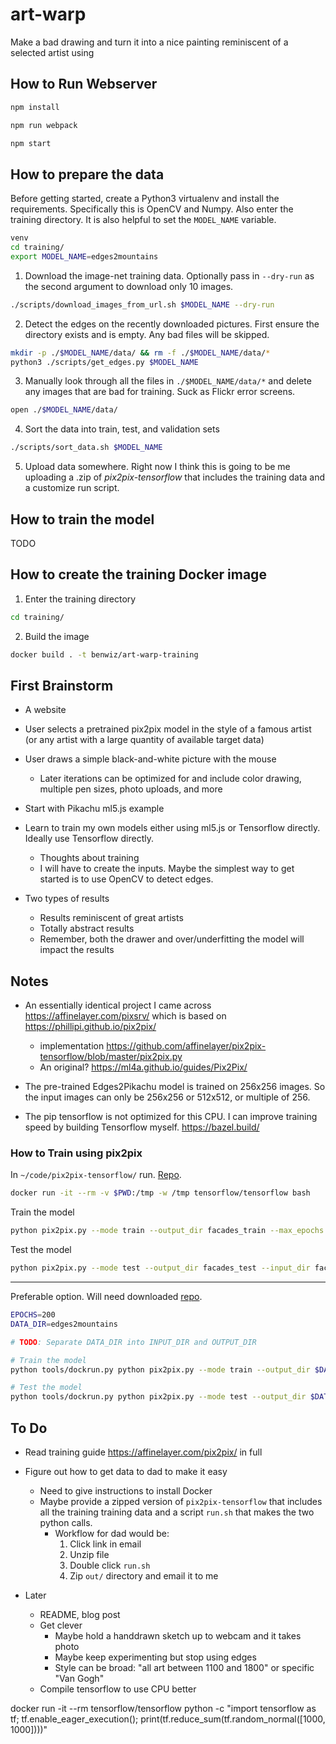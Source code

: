 # art-warp

Make a bad drawing and turn it into a nice painting reminiscent of a selected artist using 

## How to Run Webserver

```sh
npm install
```

```sh
npm run webpack
```

```sh
npm start
```

## How to prepare the data

Before getting started, create a Python3 virtualenv and install the requirements. Specifically this is OpenCV and Numpy. Also enter the training directory. It is also helpful to set the `MODEL_NAME` variable.

```sh
venv
cd training/
export MODEL_NAME=edges2mountains
```

1. Download the image-net training data. Optionally pass in `--dry-run` as the second argument to download only 10 images.

```sh
./scripts/download_images_from_url.sh $MODEL_NAME --dry-run
```

2. Detect the edges on the recently downloaded pictures. First ensure the directory exists and is empty. Any bad files will be skipped.

```sh
mkdir -p ./$MODEL_NAME/data/ && rm -f ./$MODEL_NAME/data/*
python3 ./scripts/get_edges.py $MODEL_NAME
```

3. Manually look through all the files in `./$MODEL_NAME/data/*` and delete any images that are bad for training. Suck as Flickr error screens.

```sh
open ./$MODEL_NAME/data/
```

4. Sort the data into train, test, and validation sets


```sh
./scripts/sort_data.sh $MODEL_NAME
```

5. Upload data somewhere. Right now I think this is going to be me uploading a .zip of *pix2pix-tensorflow* that includes the training data and a customize run script.

## How to train the model

TODO

## How to create the training Docker image

1. Enter the training directory

```sh
cd training/
```

2. Build the image

```sh
docker build . -t benwiz/art-warp-training
```

## First Brainstorm

- A website
- User selects a pretrained pix2pix model in the style of a famous artist (or any artist with a large quantity of available target data)
- User draws a simple black-and-white picture with the mouse
  - Later iterations can be optimized for and include color drawing, multiple pen sizes, photo uploads, and more
- Start with Pikachu ml5.js example
- Learn to train my own models either using ml5.js or Tensorflow directly. Ideally use Tensorflow directly.
  - Thoughts about training
  - I will have to create the inputs. Maybe the simplest way to get started is to use OpenCV to detect edges.

- Two types of results
  - Results reminiscent of great artists
  - Totally abstract results
  - Remember, both the drawer and over/underfitting the model will impact the results

## Notes

- An essentially identical project I came across https://affinelayer.com/pixsrv/ which is based on https://phillipi.github.io/pix2pix/ 
  - implementation https://github.com/affinelayer/pix2pix-tensorflow/blob/master/pix2pix.py
  - An original? https://ml4a.github.io/guides/Pix2Pix/
- The pre-trained Edges2Pikachu model is trained on 256x256 images. So the input images can only be 256x256 or 512x512, or multiple of 256.

- The pip tensorflow is not optimized for this CPU. I can improve training speed by building Tensorflow myself. https://bazel.build/

### How to Train using pix2pix

In `~/code/pix2pix-tensorflow/` run. [Repo](https://github.com/affinelayer/pix2pix-tensorflow).

```sh
docker run -it --rm -v $PWD:/tmp -w /tmp tensorflow/tensorflow bash
```

Train the model

```sh
python pix2pix.py --mode train --output_dir facades_train --max_epochs 200 --input_dir facades/train --which_direction BtoA
```

Test the model

```sh
python pix2pix.py --mode test --output_dir facades_test --input_dir facades/val --checkpoint facades_train
```

--------

Preferable option. Will need downloaded [repo](https://github.com/affinelayer/pix2pix-tensorflow).

```sh
EPOCHS=200
DATA_DIR=edges2mountains

# TODO: Separate DATA_DIR into INPUT_DIR and OUTPUT_DIR

# Train the model
python tools/dockrun.py python pix2pix.py --mode train --output_dir $DATA_DIR/train_out --max_epochs $EPOCHS --input_dir $DATA_DIR/train --which_direction BtoA

# Test the model
python tools/dockrun.py python pix2pix.py --mode test --output_dir $DATA_DIR/test_out --input_dir $DATA_DIR/val --checkpoint $DATA_DIR/train_out
```

## To Do

- Read training guide https://affinelayer.com/pix2pix/ in full

- Figure out how to get data to dad to make it easy
  - Need to give instructions to install Docker
  - Maybe provide a zipped version of `pix2pix-tensorflow` that includes all the training training data and a script `run.sh` that makes the two python calls. 
    - Workflow for dad would be:
      1. Click link in email
      2. Unzip file
      3. Double click `run.sh`
      4. Zip `out/` directory and email it to me

- Later
  - README, blog post
  - Get clever 
    - Maybe hold a handdrawn sketch up to webcam and it takes photo
    - Maybe keep experimenting but stop using edges
    - Style can be broad: "all art between 1100 and 1800" or specific "Van Gogh"
  - Compile tensorflow to use CPU better


docker run -it --rm tensorflow/tensorflow python -c "import tensorflow as tf; tf.enable_eager_execution(); print(tf.reduce_sum(tf.random_normal([1000, 1000])))"
